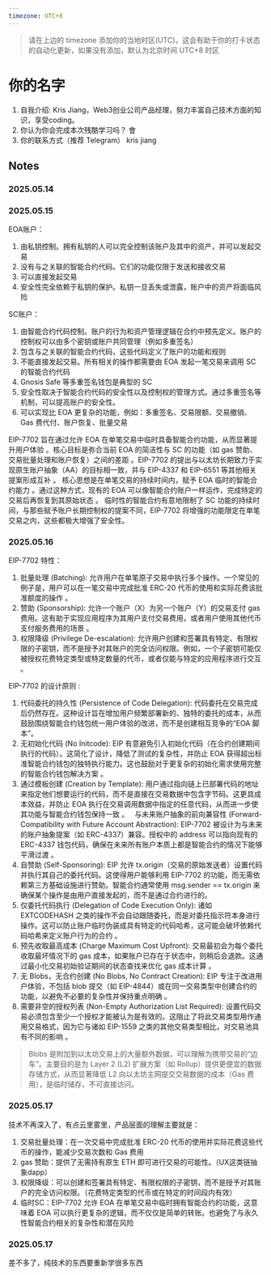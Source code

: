 ```yaml
---
timezone: UTC+8
---
```


> 请在上边的 timezone 添加你的当地时区(UTC)，这会有助于你的打卡状态的自动化更新，如果没有添加，默认为北京时间 UTC+8 时区


# 你的名字

1. 自我介绍: Kris Jiang，Web3创业公司产品经理，努力丰富自己技术方面的知识，享受coding。
2. 你认为你会完成本次残酷学习吗？  會
3. 你的联系方式（推荐 Telegram）  kris jiang

## Notes

<!-- Content_START -->

### 2025.05.14


### 2025.05.15

EOA账户：

1. 由私钥控制。拥有私钥的人可以完全控制该账户及其中的资产，并可以发起交易
2. 没有与之关联的智能合约代码。它们的功能仅限于发送和接收交易
3. 可以直接发起交易
4. 安全性完全依赖于私钥的保护。私钥一旦丢失或泄露，账户中的资产将面临风险

SC账户：

1. 由智能合约代码控制。账户的行为和资产管理逻辑在合约中预先定义。账户的控制权可以由多个密钥或账户共同管理（例如多重签名）
2. 包含与之关联的智能合约代码，这些代码定义了账户的功能和规则
3. 不能直接发起交易。所有相关的操作都需要由 EOA 发起一笔交易来调用 SC 的智能合约代码
4. Gnosis Safe 等多重签名钱包是典型的 SC
5. 安全性取决于智能合约代码的安全性以及控制权的管理方式。通过多重签名等机制，可以提高账户的安全性。
6. 可以实现比 EOA 更复杂的功能，例如：多重签名、交易限额、交易撤销、Gas 费代付、账户恢复、批量交易

EIP-7702 旨在通过允许 EOA 在单笔交易中临时具备智能合约功能，从而显著提升用户体验 。核心目标是弥合当前 EOA 的简洁性与 SC 的功能（如 gas 赞助、交易批量处理和账户恢复）之间的差距 。EIP-7702 的提出与以太坊长期致力于实现原生账户抽象（AA）的目标相一致，并与 EIP-4337 和 EIP-6551 等其他相关提案形成互补 。
核心思想是在单笔交易的持续时间内，赋予 EOA 临时的智能合约能力 。通过这种方式，现有的 EOA 可以像智能合约账户一样运作，完成特定的交易后再恢复到其原始状态 。
临时性的智能合约有意地限制了 SC 功能的持续时间，与那些赋予账户长期控制权的提案不同，EIP-7702 将增强的功能限定在单笔交易之内，这些都极大增强了安全性。

### 2025.05.16

EIP-7702 特性：

1. 批量处理 (Batching): 允许用户在单笔原子交易中执行多个操作。一个常见的例子是，用户可以在一笔交易中完成批准 ERC-20 代币的使用和实际花费该批准额度的操作 。   
2. 赞助 (Sponsorship): 允许一个账户（X）为另一个账户（Y）的交易支付 gas 费用。这有助于实现应用程序为其用户支付交易费用，或者用户使用其他代币支付服务费用的场景 。   
3. 权限降级 (Privilege De-escalation): 允许用户创建和签署具有特定、有限权限的子密钥，而不是授予对其账户的完全访问权限。例如，一个子密钥可能仅被授权花费特定类型或特定数量的代币，或者仅能与特定的应用程序进行交互 。   

EIP-7702 的设计原则 :   

1. 代码委托的持久性 (Persistence of Code Delegation): 代码委托在交易完成后仍然存在。这种设计旨在增加用户频繁部署新的、独特的委托的成本，从而鼓励围绕智能合约钱包统一用户体验的改进，而不是创建相互竞争的“EOA 脚本”。
2. 无初始化代码 (No Initcode): EIP 有意避免引入初始化代码（在合约创建期间执行的代码）。这简化了设计，降低了测试的复杂性，并防止 EOA 获得超出标准智能合约钱包的独特执行能力。这也鼓励对于更复杂的初始化需求使用完整的智能合约钱包解决方案 。   
3. 通过模板创建 (Creation by Template): 用户通过指向链上已部署代码的地址来指定他们想要运行的代码，而不是直接在交易数据中包含字节码。这更具成本效益，并防止 EOA 执行在交易调用数据中指定的任意代码，从而进一步使其功能与智能合约钱包保持一致 。   
与未来账户抽象的前向兼容性 (Forward-Compatibility with Future Account Abstraction): EIP-7702 被设计为与未来的账户抽象提案（如 ERC-4337）兼容。授权中的 address 可以指向现有的 ERC-4337 钱包代码，确保在未来所有账户本质上都是智能合约的情况下能够平滑过渡 。   
4. 自赞助 (Self-Sponsoring): EIP 允许 tx.origin（交易的原始发送者）设置代码并执行其自己的委托代码。这使得用户能够利用 EIP-7702 的功能，而无需依赖第三方基础设施进行赞助。智能合约通常使用 msg.sender == tx.origin 来确保某个操作是由用户直接发起的，而不是通过合约进行的。  
5. 仅委托代码执行 (Delegation of Code Execution Only): 诸如 EXTCODEHASH 之类的操作不会自动跟随委托，而是对委托指示符本身进行操作。这可以防止账户临时伪装成具有特定的代码哈希，这可能会破坏依赖代码哈希来定义账户行为的合约 。   
6. 预先收取最高成本 (Charge Maximum Cost Upfront): 交易最初会为每个委托收取最坏情况下的 gas 成本，如果账户已存在于状态中，则稍后会退款。这通过最小化交易初始验证期间的状态查找来优化 gas 成本计算 。   
7. 无 Blobs，无合约创建 (No Blobs, No Contract Creation): EIP 专注于改进用户体验，不包括 blob 提交（如 EIP-4844）或在同一交易类型中创建合约的功能，以避免不必要的复杂性并保持重点明确 。  
8. 需要非空的授权列表 (Non-Empty Authorization List Required): 设置代码交易必须包含至少一个授权才能被认为是有效的。这阻止了将此交易类型用作通用交易格式，因为它与诸如 EIP-1559 之类的其他交易类型相比，对交易池具有不同的影响 。

> Blobs 是附加到以太坊交易上的大量额外数据，可以理解为携带交易的“边车”。主要目的是为 Layer 2 (L2) 扩展方案（如 Rollup）提供更便宜的数据存储方式，从而显著降低 L2 向以太坊主网提交交易数据的成本（Gas 费用），是临时储存，不可直接访问。

### 2025.05.17

技术不再深入了，有点云里雾里，产品层面的理解主要就是：
1. 交易批量处理：在一次交易中完成批准 ERC-20 代币的使用并实际花费这些代币的操作，能减少交易次数和 Gas 费用
2. gas 赞助：提供了无需持有原生 ETH 即可进行交易的可能性。（UX这类链抽象dapp）
3. 权限降级：可以创建和签署具有特定、有限权限的子密钥，而不是授予对其账户的完全访问权限。（花费特定类型的代币或在特定的时间段内有效）
4. 临时SC：EIP-7702 允许 EOA 在单笔交易中临时拥有智能合约的功能，这意味着 EOA 可以执行更复杂的逻辑，而不仅仅是简单的转账。也避免了与永久性智能合约相关的复杂性和潜在风险

### 2025.05.17

差不多了，纯技术的东西要重新学很多东西

<!-- Content_END -->
